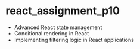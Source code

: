 # react_assignment_p10

- Advanced React state management
- Conditional rendering in React
- Implementing filtering logic in React applications
